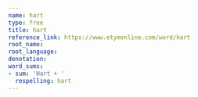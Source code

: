 ```yaml
---
name: hart
type: free
title: hart
reference_link: https://www.etymonline.com/word/hart
root_name: 
root_language: 
denotation: 
word_sums:
- sum: 'Hart + '
  respelling: hart
---
```

